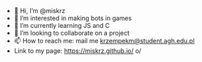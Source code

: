 - 👋 Hi, I’m @miskrz
- 👀 I’m interested in making bots in games
- 🌱 I’m currently learning JS and C
- 💞️ I’m looking to collaborate on a project
- 📫 How to reach me: mail me krzempekm@student.agh.edu.pl
- Link to my page: https://miskrz.github.io/ o/

<!---
miskrz/miskrz is a ✨ special ✨ repository because its `README.md` (this file) appears on your GitHub profile.
You can click the Preview link to take a look at your changes.
--->
